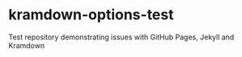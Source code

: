 # kramdown-options-test
Test repository demonstrating issues with GitHub Pages, Jekyll and Kramdown


